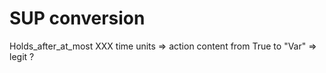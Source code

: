 # SUP conversion
Holds_after_at_most XXX time units => action content from True to "Var" => legit ?
